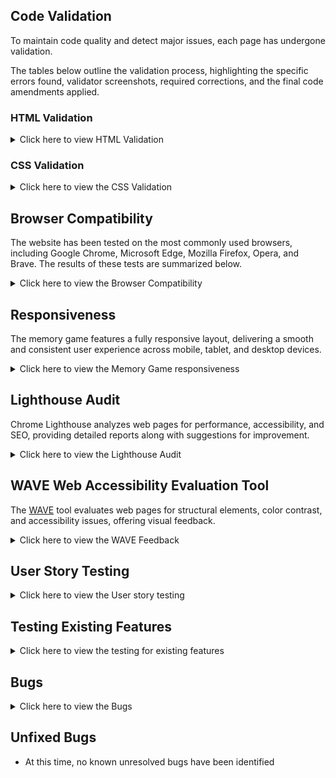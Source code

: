 ## Code Validation

To maintain code quality and detect major issues, each page has undergone validation.

The tables below outline the validation process, highlighting the specific errors found, validator screenshots, required corrections, and the final code amendments applied.

### HTML Validation

<details>
<summary> Click here to view HTML Validation </summary>

HTML was validated using [The W3C Markup Validation Service](https://validator.w3.org/).

| **Page**   | **Screenshot**                                                                                                              | **Changes to be Made**                             |
| ---------- | --------------------------------------------------------------------------------------------------------------------------- | -------------------------------------------------- |
| Games Page | [![HTML Validator Screenshot](assets/images/documentation/testing/validator/html-validator.png)](https://validator.w3.org/) | No changes were made since it passed the validator |

 </details>

### CSS Validation

<details>
<summary> Click here to view the CSS Validation </summary>

CSS was validated using [CSS Jigsaw Validator](https://jigsaw.w3.org/css-validator/).

| **Page**   | **Screenshot**                                                                               | **Changes to be Made**                             |
| ---------- | -------------------------------------------------------------------------------------------- | -------------------------------------------------- |
| Games Page | ![CSS Validator Screenshot](assets/images/documentation/testing/validator/css-validator.png) | No changes were made since it passed the validator |

 </details>


## Browser Compatibility

The website has been tested on the most commonly used browsers, including Google Chrome, Microsoft Edge, Mozilla Firefox, Opera, and Brave. The results of these tests are summarized below.

<details>
<summary>Click here to view the Browser Compatibility </summary>

| Browser         | Screenshot                                                                 |
| --------------- | -------------------------------------------------------------------------- |
| Google Chrome   | ![Chrome](assets/images/documentation/testing/browser-compat/chrome.png)   |
| Microsoft Edge  | ![Edge](assets/images/documentation/testing/browser-compat/microsoft.png)  |
| Mozilla Firefox | ![Firefox](assets/images/documentation/testing/browser-compat/firefox.png) |
| Opera           | ![Opera](assets/images/documentation/testing/browser-compat/opera.png)     |
| Brave           | ![Brave](assets/images/documentation/testing/browser-compat/brave.png)     |

The game was compatible on all browsers, hence no changes were made.

</details>

## Responsiveness

The memory game features a fully responsive layout, delivering a smooth and consistent user experience across mobile, tablet, and desktop devices.

<details>
<summary>Click here to view the Memory Game responsiveness</summary>

| Device | Screenshot                                                                      |
| ------ | ------------------------------------------------------------------------------- |
| Laptop | ![Laptop](assets/images/documentation/testing/responsive/laptop-responsive.png) |
| Tablet | ![Tablet](assets/images/documentation/testing/responsive/tablet-responsive.png) |
| Mobile | ![Mobile](assets/images/documentation/testing/responsive/mobile-responsive.png) |

The game was responsive on all screen sizes, hence no changes were made.

</details>

## Lighthouse Audit

Chrome Lighthouse analyzes web pages for performance, accessibility, and SEO, providing detailed reports along with suggestions for improvement.

<details>
<summary>Click here to view the Lighthouse Audit </summary>

| Page | Lighthouse Desktop Analysis | Lighthouse Mobile Analysis |
|------|------------------------------|-----------------------------|
| Game | ![Desktop](assets/images/documentation/testing/lighthouse/lighthouse-desktop.png) | ![Mobile](assets/images/documentation/testing/lighthouse/lighthouse-mobile.png) |

The Lighthouse analysis was good for both desktop and mobile, hence no changes were made.

 </details>

## WAVE Web Accessibility Evaluation Tool

The [WAVE](https://wave.webaim.org/) tool evaluates web pages for structural elements, color contrast, and accessibility issues, offering visual feedback.

<details>
<summary>Click here to view the WAVE Feedback </summary>
 </details>

## User Story Testing

<details>
<summary>Click here to view the User story testing </summary>
</details>

## Testing Existing Features

<details>
<summary>Click here to view the testing for existing features</summary>
</details>

## Bugs

<details>
<summary>Click here to view the Bugs </summary>
</details>

## Unfixed Bugs

- At this time, no known unresolved bugs have been identified
